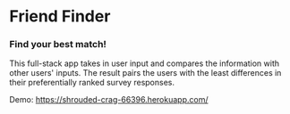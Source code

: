 # Friend Finder

### Find your best match!

This full-stack app takes in user input and compares the information with other users' inputs. The result pairs the users with the least differences in their preferentially ranked survey responses.

Demo: https://shrouded-crag-66396.herokuapp.com/
